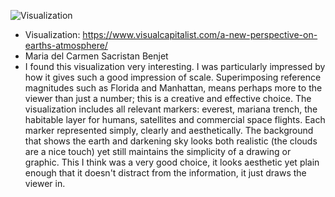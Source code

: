 ![Visualization](img/A-New-Perspective-on-Earths-Atmosphere.jpg)
- Visualization: https://www.visualcapitalist.com/a-new-perspective-on-earths-atmosphere/
- Maria del Carmen Sacristan Benjet
- I found this visualization very interesting. I was particularly impressed by how it gives such a good impression of scale. Superimposing reference magnitudes such as Florida and Manhattan, means perhaps more to the viewer than just a number; this is a creative and effective choice. The visualization includes all relevant markers: everest, mariana trench, the habitable layer for humans, satellites and commercial space flights. Each marker represented simply, clearly and aesthetically. The background that shows the earth and darkening sky looks both realistic (the clouds are a nice touch) yet still maintains the simplicity of a drawing or graphic. This I think was a very good choice, it looks aesthetic yet plain enough that it doesn't distract from the information, it just draws the viewer in.
